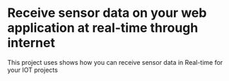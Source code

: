 # Receive sensor data on your web application at real-time through internet 
This project uses shows how you can receive sensor data in Real-time for your IOT projects
